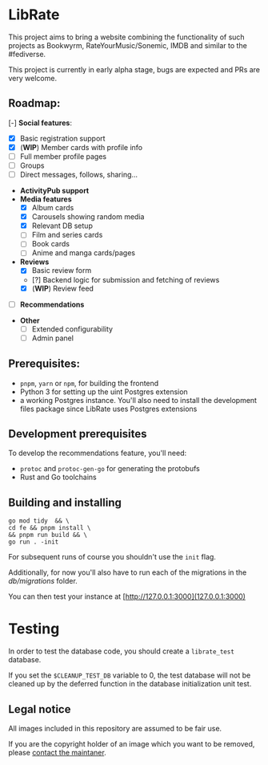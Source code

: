 # LibRate

This project aims to bring a website combining the functionality of such projects as Bookwyrm, RateYourMusic/Sonemic, IMDB and similar to the #fediverse. 

This project is currently in early alpha stage, bugs are expected and PRs are very welcome. 

## Roadmap:

[-] **Social features**:
  - [x] Basic registration support
  - [x] (**WIP**) Member cards with profile info
  - [ ] Full member profile pages
  - [ ] Groups
  - [ ] Direct messages, follows, sharing...
  - **ActivityPub support**
- **Media features**
  - [x] Album cards
  - [x] Carousels showing random media
  - [x] Relevant DB setup
  - [ ] Film and series cards
  - [ ] Book cards
  - [ ] Anime and manga cards/pages
- **Reviews**
  - [x] Basic review form
  - [?] Backend logic for submission and fetching of reviews
  - [x] (**WIP**) Review feed
- [ ] **Recommendations**
- **Other**
  - [ ] Extended configurability
  - [ ] Admin panel

## Prerequisites:

- `pnpm`, `yarn` or `npm`, for building the frontend
- Python 3 for setting up the uint Postgres extension
- a working Postgres instance. You'll also need to install the development files package
  since LibRate uses Postgres extensions

## Development prerequisites

To develop the recommendations feature, you'll need:

- `protoc` and `protoc-gen-go` for generating the protobufs
- Rust and Go toolchains

## Building and installing

```
go mod tidy  && \
cd fe && pnpm install \
&& pnpm run build && \
go run . -init 
```

For subsequent runs of course you shouldn't use the `init` flag.

Additionally, for now you'll also have to run each of the migrations in the _db/migrations_ folder.

You can then test your instance at [http://127.0.0.1:3000](127.0.0.1:3000)

# Testing

In order to test the database code, you should create a `librate_test` database.

If you set the `$CLEANUP_TEST_DB` variable to 0, the test database will not be cleaned up by the deferred function in the database initialization unit test.

## Legal notice

All images included in this repository are assumed to be fair use.

If you are the copyright holder of an image which you want to be removed, 
please [contact the maintaner](mailto:1a6f1a@riseup.net).
